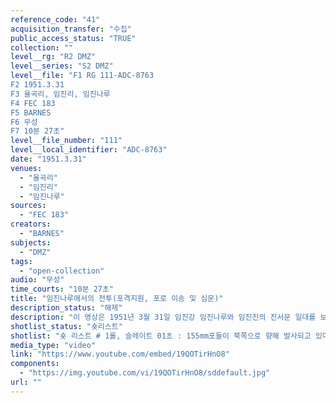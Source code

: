 ```yaml
---
reference_code: "41"
acquisition_transfer: "수집"
public_access_status: "TRUE"
collection: ""
level__rg: "R2 DMZ"
level__series: "S2 DMZ"
level__file: "F1 RG 111-ADC-8763
F2 1951.3.31
F3 율곡리, 임진리, 임진나루
F4 FEC 183
F5 BARNES
F6 무성
F7 10분 27초"
level__file_number: "111"
level__local_identifier: "ADC-8763"
date: "1951.3.31"
venues: 
  - "율곡리"
  - "임진리"
  - "임진나루"
sources: 
  - "FEC 183"
creators: 
  - "BARNES"
subjects: 
  - "DMZ"
tags: 
  - "open-collection"
audio: "무성"
time_courts: "10분 27초"
title: "임진나루에서의 전투(포격지원, 포로 이송 및 심문)"
description_status: "해제"
description: "이 영상은 1951년 3월 31일 임진강 임진나루와 임진진의 진서문 일대를 보여주고 있다. 영상에는 진서문의 성벽이 완전히 파괴되기 직전 초석과 주변 건물(초가) 등을 보여주고 있다. 특히 임진진 일대 복원 사업과 연결해 충분한 중요한 자료가 될 것으로 여겨진다. 촬영부대와 특징을 보면 극동사령부 183통신중대 중사 반즈가 촬영한 것인데 전체 영상의 구성과 촬영 기법 등에서 매우 안정적인 면을 보여주고 있다. 극동사령부의 산하 영상부대는 176, 183통신중대 사진반이 유명하다. "
shotlist_status: "숏리스트"
shotlist: "숏 리스트 # 1롤, 슬레이트 01초 : 155mm포들이 북쪽으로 향해 발사되고 있다. # 3롤, 슬레이트 1분48초 제목 한국군, 장소 임진강 : 백선엽이 담배를 피우고 있다. 다른 부관들은 무전을 치거나 지도를 보고 있다. 미군과 영연방군 장교들이 화석정에서 임진강 쪽으로 망원경을 통해 경계하고 있다. 한 병사가 북쪽 임진강을 바라고 보고 있다. (2분39초) 북한인민군 3명의 포로가 지프 차에 타고 있다. # 4롤, 슬레이트 2분52초 : 임진강을 건너가는 나룻배. 배가 임진나루에 도착한다. 북한인민군 포로들 이 내린다. (3분32초) 포로들이 임진진 성벽 옆으로 지나고 있다. 성벽 앞에 포로들이 두 손을 들고 있 다. 임진진 성벽의 하단 주춧돌이 보인다. # 5롤, 슬레이트 3분56초 : 화석정에 모여 있는 한국군. 북쪽 임진강 쪽으로 보면서 경계하고 있다. (4 분:44초) 한국군이 임진진 왼쪽편 언덕에서 임진강을 바라보고 있다. 강물에 반쯤 잠겨 있는 옛 다리 잔해들이 보인다. 이어서 임진나루에 배들이 보인다. (4분54초) 강에서 들러나는 옛 도로가 보인다. # 6롤, 슬레이트 5분01초 : 군인들이 임진강을 건너고 있다. 임진나루 건너편에 도착. 임진나루 인근 에 배들이 정박해 있다. # 3롤, 슬레이트 8분22초 : 극동사령부 183통신중대, 한국 문산리, 제목 임진강 한국군단, 촬영자 로만노우스키, 1951년 3월 31일 백선엽과 부관들이 앉아 있다. 포로들이 포획되어 온다. 백선엽이 포로들을 심문하고 있다. 백선엽은 포로들과 지도를 놓고 이야기를 나누고 있다. # 4롤, 슬레이트 9분20초 : 포로들을 태운 배가 임진나루에 도착한다. (9분48초) 포로들이 임진진터와 초가집 앞을 지나고 있다. 파괴된 성벽들이 보인다. 임진강과 임진나루 건너편이 보인다. (9분58초) 포 로들이 임진진터 앞에 포로들이 두 손을 든 채 앉아 있다. 초가집과 성벽들이 보인다."
media_type: "video"
link: "https://www.youtube.com/embed/19QOTirHnO8"
components: 
  - "https://img.youtube.com/vi/19QOTirHnO8/sddefault.jpg"
url: ""
---
```

